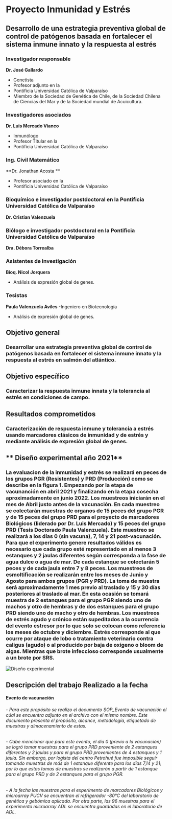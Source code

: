 # Proyecto Inmunidad y Estrés

## Desarrollo de una estrategia preventiva global de control de patógenos basada en fortalecer el sistema inmune innato y la respuesta al estrés

### Investigador responsable
**Dr. José Gallardo**  
- Genetista
- Profesor adjunto en la 
- Pontificia Universidad Católica de Valparaíso 
- Miembro de la Sociedad de Genética de Chile, de la Sociedad Chilena de Ciencias del Mar y de la Sociedad mundial de Acuicultura.

### Investigadores asociados
**Dr. Luis Mercado Vianco**
- Inmunólogo
- Profesor Titular en la 
- Pontificia Universidad Católica de Valparaíso 

### Ing. Civil Matemático
**Dr. Jonathan Acosta **
- Profesor asociado en la 
- Pontificia Universidad Católica de Valparaíso 

### Bioquímico e investigador postdoctoral en la Pontificia Universidad Católica de Valparaíso
**Dr. Cristian Valenzuela** 

### Biólogo e investigador postdoctoral en la Pontificia Universidad Católica de Valparaíso
**Dra. Débora Torrealba** 

### Asistentes de investigación
**Bioq. Nicol Jorquera**
- Análisis de expresión global de genes.

### Tesistas
**Paula Valenzuela Aviles**
-Ingeniero en Biotecnología
- Análisis de expresión global de genes.


## **Objetivo general** 
### Desarrollar una estrategia preventiva global de control de patógenos basada en fortalecer el sistema inmune innato y la respuesta al estrés en salmón del atlántico.


## **Objetivo específico**
### Caracterizar la respuesta inmune innata y la tolerancia al estrés en condiciones de campo.


## **Resultados comprometidos**
### Caracterización de respuesta inmune y tolerancia a estrés usando marcadores clásicos de inmunidad y de estrés y mediante análisis de expresión global de genes.

## ** Diseño experimental año 2021**
### La evaluacion de la inmunidad y estrés se realizará en peces de los grupos PGR (Resistentes) y PRD (Producción) como se describe en la figura 1. Empezando por la etapa de vacunanción en abril 2021 y finalizando en la etapa cosecha aproximadamente en junio 2022. Los muestreos iniciarán en el mes de Abril justo antes de la vacunación. En cada muestreo se colectarán muestras de organos de 15 peces del grupo PGR y de 15 peces del grupo PRD para el proyecto de marcadores Biológicos (liderado por Dr. Luis Mercado) y 15 peces del grupo PRD (Tesis Doctorado Paula Valenzuela). Este muestreo se realizará a los días 0 (sin vacuna), 7, 14 y 21 post-vacunación. Para que el experimento genere resultados válidos es necesario que cada grupo esté representado en al menos 3 estanques y 2 jaulas diferentes según corresponda a la fase de agua dulce o agua de mar. De cada estanque se colectarán 5 peces y de cada jaula entre 7 y 8 peces. Los muestreos de esmoltificación se realizarán entre los meses de Junio y Agosto para ambos grupos (PGR y PRD). La toma de muestra será aproximadamente 1 mes previo al traslado y 15 y 30 días posteriores al traslado al mar. En esta ocasión se tomará muestra de 2 estanques para el grupo PGR siendo uno de machos y otro de hembras y de dos estanques para el grupo PRD siendo uno de macho y otro de hembras. Los muestreos de estrés agudo y crónico están supeditados a la ocurrencia del evento estresor por lo que solo se colocan como referencia los meses de octubre y diciembre. Estrés corresponde al que ocurre por ataque de lobo o tratamiento veterinario contra caligus (agudo) o al producido por baja de oxígeno o bloom de algas. Mientras que brote infeccioso corresponde usualmente a un brote por SRS.

![Diseño experimental](https://user-images.githubusercontent.com/80971762/121945028-50508080-cd21-11eb-8ff9-5299291d6e48.png)


## Descripción del trabajo Realizado a la fecha 

#### **Evento de vacunación**
###### - Para este propósito se realizo el documento SOP_Evento de vacunación el cúal se encuentra adjunto en el archivo con el mismo nombre. Este documento presenta el propósito, alcance, metodología, etiquetado de muestras y almacenamiento de estas. 
###### - Cabe mencionar que para este evento, el día 0 (previo a la vacunación) se logró tomar muestras para el grupo PRD proveniente de 2 estanques diferentes y 2 jaulas y para el grupo PRD provenientes de 4 estanques y 1 jaula. Sin embargo, por logista del centro Petrohué fue imposible seguir tomando muestras de más de 1 estanque diferente para los días 7,14 y 21; por lo que estas tomas de muestras se realizarón a partir de 1 estanque para el grupo PRD y de 2 estanques para el grupo PGR. 
###### - A la fecha las muestras para el experimento de marcadores Biológicos y microarray PUCV se encuentran el refrigerador -80°C del laboratorio de genética y gebómica aplicada. Por otra parte, las 96 muestras para el experimento microarray ADL se encuentra guardadas en el laboratorio de ADL. 



